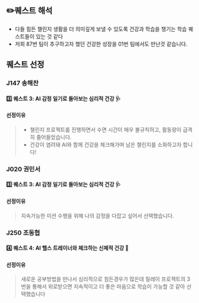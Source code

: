 ## ✏️퀘스트 해석

- 다들 힘든 챌린지 생활을 더 의미깊게 보낼 수 있도록 건강과 학습을 챙기는 학습 퀘스트들이 있는 것 같다
- 저희 87번 팀이 추구하고자 했던 건강한 성장을 01번 팀에서도 만난것 같습니다.

## 퀘스트 선정

### J147 송해찬

#### 3️⃣ 퀘스트 3: AI 감정 일기로 돌아보는 심리적 건강 🩺

#### 선정이유

> - 챌린지 프로젝트를 진행하면서 수면 시간이 매우 불규칙하고, 활동량이 급격히 줄어들었습니다.
> - 건강이 염려돼 AI와 함께 건강을 체크해가며 남은 챌린지를 소화하고자 합니다!

### J020 권민서

#### 3️⃣ 퀘스트 3: AI 감정 일기로 돌아보는 심리적 건강 🩺

#### 선정이유

> 지속가능한 미션 수행을 위해 나의 감정을 다잡고 싶어서 선택했습니다.

### J250 조동협

#### 4️⃣ 퀘스트 4: AI 헬스 트레이너와 체크하는 신체적 건강 🩻

#### 선정이유

> 새로운 공부방법을 만나서 심리적으로 힘든경우가 많은데 릴레이 프로젝트의 3번을 통해서 위로받으면 지속적이고 더 좋은 마음으로 학습이 가능할 것 같아 선택했습니다
